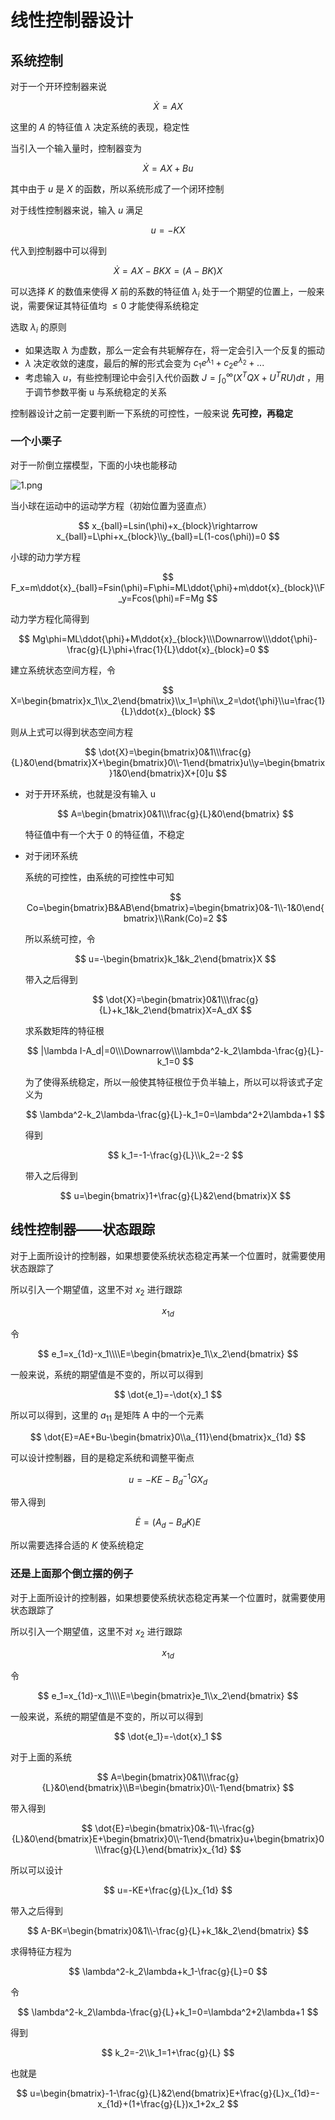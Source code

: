 # 线性控制器设计

## 系统控制

对于一个开环控制器来说

$$
\dot{X}=AX
$$

这里的 $A$ 的特征值 $\lambda$ 决定系统的表现，稳定性

当引入一个输入量时，控制器变为

$$
\dot{X}=AX+Bu
$$

其中由于 $u$ 是 $X$ 的函数，所以系统形成了一个闭环控制

对于线性控制器来说，输入 $u$ 满足

$$
u=-KX
$$

代入到控制器中可以得到

$$
\dot{X}=AX-BKX=(A-BK)X
$$

可以选择 $K$ 的数值来使得 $X$ 前的系数的特征值 $\lambda_i$ 处于一个期望的位置上，一般来说，需要保证其特征值均 $≤0$ 才能使得系统稳定

选取 $\lambda_i$ 的原则

- 如果选取 $\lambda$ 为虚数，那么一定会有共轭解存在，将一定会引入一个反复的振动
- $\lambda$ 决定收敛的速度，最后的解的形式会变为 $c_1e^{\lambda_1}+c_2e^{\lambda_2}+...$
- 考虑输入 $u$，有些控制理论中会引入代价函数 $J=\int_0^{\infty}(X^TQX+U^TRU)dt$ ，用于调节参数平衡 u 与系统稳定的关系

控制器设计之前一定要判断一下系统的可控性，一般来说 **先可控，再稳定**

### 一个小栗子

对于一阶倒立摆模型，下面的小块也能移动

![1.png](image/1.png)

当小球在运动中的运动学方程（初始位置为竖直点）

$$
x_{ball}=Lsin(\phi)+x_{block}\rightarrow x_{ball}=L\phi+x_{block}\\y_{ball}=L(1-cos(\phi))=0
$$

小球的动力学方程

$$
F_x=m\ddot{x}_{ball}=Fsin(\phi)=F\phi=ML\ddot{\phi}+m\ddot{x}_{block}\\F_y=Fcos(\phi)=F=Mg
$$

动力学方程化简得到

$$
Mg\phi=ML\ddot{\phi}+M\ddot{x}_{block}\\\Downarrow\\\ddot{\phi}-\frac{g}{L}\phi+\frac{1}{L}\ddot{x}_{block}=0
$$

建立系统状态空间方程，令

$$
X=\begin{bmatrix}x_1\\x_2\end{bmatrix}\\x_1=\phi\\x_2=\dot{\phi}\\u=\frac{1}{L}\ddot{x}_{block}
$$

则从上式可以得到状态空间方程

$$
\dot{X}=\begin{bmatrix}0&1\\\frac{g}{L}&0\end{bmatrix}X+\begin{bmatrix}0\\-1\end{bmatrix}u\\y=\begin{bmatrix}1&0\end{bmatrix}X+[0]u
$$

- 对于开环系统，也就是没有输入 u
    
    $$
    A=\begin{bmatrix}0&1\\\frac{g}{L}&0\end{bmatrix}
    $$
    
    特征值中有一个大于 0 的特征值，不稳定
    
- 对于闭环系统
    
    系统的可控性，由系统的可控性中可知
    
    $$
    Co=\begin{bmatrix}B&AB\end{bmatrix}=\begin{bmatrix}0&-1\\-1&0\end{bmatrix}\\Rank(Co)=2
    $$
    
    所以系统可控，令
    
    $$
    u=-\begin{bmatrix}k_1&k_2\end{bmatrix}X
    $$
    
    带入之后得到
    
    $$
    \dot{X}=\begin{bmatrix}0&1\\\frac{g}{L}+k_1&k_2\end{bmatrix}X=A_dX
    $$
    
    求系数矩阵的特征根
    
    $$
    |\lambda I-A_d|=0\\\Downarrow\\\lambda^2-k_2\lambda-\frac{g}{L}-k_1=0
    $$
    
    为了使得系统稳定，所以一般使其特征根位于负半轴上，所以可以将该式子定义为
    
    $$
    \lambda^2-k_2\lambda-\frac{g}{L}-k_1=0=\lambda^2+2\lambda+1
    $$
    
    得到
    
    $$
    k_1=-1-\frac{g}{L}\\k_2=-2
    $$
    
    带入之后得到
    
    $$
    u=\begin{bmatrix}1+\frac{g}{L}&2\end{bmatrix}X
    $$
    

## 线性控制器——状态跟踪

对于上面所设计的控制器，如果想要使系统状态稳定再某一个位置时，就需要使用状态跟踪了

所以引入一个期望值，这里不对 $x_2$ 进行跟踪

$$
x_{1d}
$$

令

$$
e_1=x_{1d}-x_1\\\\E=\begin{bmatrix}e_1\\x_2\end{bmatrix}
$$

一般来说，系统的期望值是不变的，所以可以得到

$$
\dot{e_1}=-\dot{x}_1
$$

所以可以得到，这里的 $a_{11}$ 是矩阵 A 中的一个元素

$$
\dot{E}=AE+Bu-\begin{bmatrix}0\\a_{11}\end{bmatrix}x_{1d}
$$

可以设计控制器，目的是稳定系统和调整平衡点

$$
u=-KE-B_d^{-1}GX_d
$$

带入得到

$$
\dot{E}=(A_d-B_dK)E
$$

所以需要选择合适的 $K$ 使系统稳定

### 还是上面那个倒立摆的例子

对于上面所设计的控制器，如果想要使系统状态稳定再某一个位置时，就需要使用状态跟踪了

所以引入一个期望值，这里不对 $x_2$ 进行跟踪

$$
x_{1d}
$$

令

$$
e_1=x_{1d}-x_1\\\\E=\begin{bmatrix}e_1\\x_2\end{bmatrix}
$$

一般来说，系统的期望值是不变的，所以可以得到

$$
\dot{e_1}=-\dot{x}_1
$$

对于上面的系统

$$
A=\begin{bmatrix}0&1\\\frac{g}{L}&0\end{bmatrix}\\B=\begin{bmatrix}0\\-1\end{bmatrix}
$$

带入得到

$$
\dot{E}=\begin{bmatrix}0&-1\\-\frac{g}{L}&0\end{bmatrix}E+\begin{bmatrix}0\\-1\end{bmatrix}u+\begin{bmatrix}0\\\frac{g}{L}\end{bmatrix}x_{1d}
$$

所以可以设计

$$
u=-KE+\frac{g}{L}x_{1d}
$$

带入之后得到

$$
A-BK=\begin{bmatrix}0&1\\-\frac{g}{L}+k_1&k_2\end{bmatrix}
$$

求得特征方程为

$$
\lambda^2-k_2\lambda+k_1-\frac{g}{L}=0
$$

令

$$
\lambda^2-k_2\lambda-\frac{g}{L}+k_1=0=\lambda^2+2\lambda+1
$$

得到

$$
k_2=-2\\k_1=1+\frac{g}{L}
$$

也就是

$$
u=\begin{bmatrix}-1-\frac{g}{L}&2\end{bmatrix}E+\frac{g}{L}x_{1d}=-x_{1d}+(1+\frac{g}{L})x_1+2x_2
$$